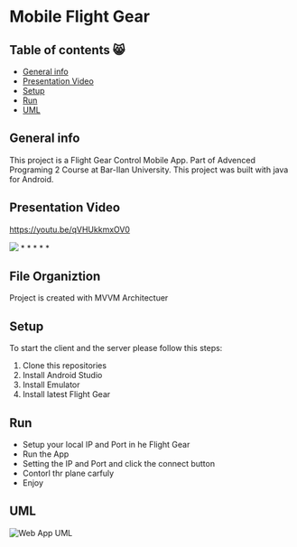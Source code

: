 # Mobile Flight Gear 


## Table of contents :smile_cat:
* [General info](#general-info)
* [Presentation Video](#presentation-video)
* [Setup](#setup)
* [Run](#run)
* [UML](#uml)




## General info
This project is a Flight Gear Control Mobile App.
Part of Advenced Programing 2 Course at Bar-Ilan University.
This project was built with java for Android.



## Presentation Video
https://youtu.be/qVHUkkmxOV0

![](https://i2.paste.pics/38f85185a7f84f1b322c9d5cf6b1f9f8.png)
*
*
*
*
*
  
## File Organiztion
Project is created with MVVM Architectuer

	
## Setup
To start the client and the server please follow this steps:
1) Clone this repositories
2) Install Android Studio
3) Install Emulator
4) Install latest Flight Gear


## Run
* Setup your local IP and Port in he Flight Gear
* Run the App
* Setting the IP and Port and click the connect button
* Contorl thr plane carfuly
* Enjoy

## UML
![Web App UML](https://user-images.githubusercontent.com/60196825/120115223-5e33cc80-c18b-11eb-86bd-1566ec16cfad.jpeg)




